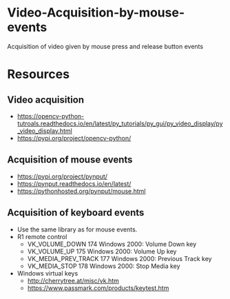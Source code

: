 # Video-Acquisition-by-mouse-events
Acquisition of video given by mouse press and release button events

# Resources
## Video acquisition
* https://opencv-python-tutroals.readthedocs.io/en/latest/py_tutorials/py_gui/py_video_display/py_video_display.html
* https://pypi.org/project/opencv-python/
## Acquisition of mouse events
* https://pypi.org/project/pynput/
* https://pynput.readthedocs.io/en/latest/
* https://pythonhosted.org/pynput/mouse.html
## Acquisition of keyboard events
* Use the same library as for mouse events.
* R1 remote control
  * VK_VOLUME_DOWN	174	Windows 2000: Volume Down key
  * VK_VOLUME_UP	175	Windows 2000: Volume Up key
  * VK_MEDIA_PREV_TRACK	177	Windows 2000: Previous Track key
  * VK_MEDIA_STOP	178	Windows 2000: Stop Media key
* Windows virtual keys
  * http://cherrytree.at/misc/vk.htm
  * https://www.passmark.com/products/keytest.htm
